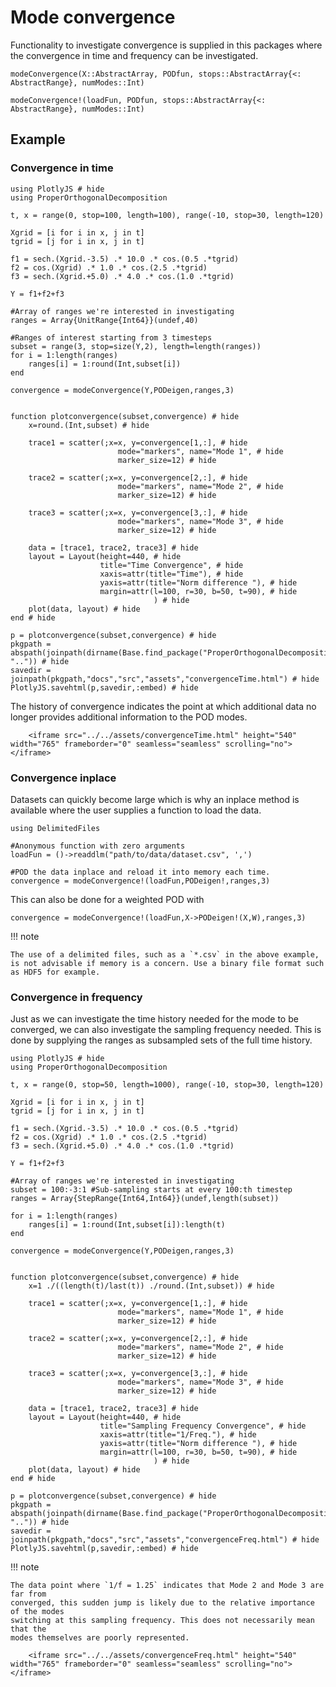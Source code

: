 # Mode convergence

Functionality to investigate convergence is supplied in this packages where the
convergence in time and frequency can be investigated.

```@docs
modeConvergence(X::AbstractArray, PODfun, stops::AbstractArray{<: AbstractRange}, numModes::Int)
```
```@docs
modeConvergence!(loadFun, PODfun, stops::AbstractArray{<: AbstractRange}, numModes::Int)
```

## Example

### Convergence in time
```@example convergence
using PlotlyJS # hide
using ProperOrthogonalDecomposition

t, x = range(0, stop=100, length=100), range(-10, stop=30, length=120)

Xgrid = [i for i in x, j in t]
tgrid = [j for i in x, j in t]

f1 = sech.(Xgrid.-3.5) .* 10.0 .* cos.(0.5 .*tgrid)
f2 = cos.(Xgrid) .* 1.0 .* cos.(2.5 .*tgrid)
f3 = sech.(Xgrid.+5.0) .* 4.0 .* cos.(1.0 .*tgrid)

Y = f1+f2+f3

#Array of ranges we're interested in investigating
ranges = Array{UnitRange{Int64}}(undef,40)         

#Ranges of interest starting from 3 timesteps 
subset = range(3, stop=size(Y,2), length=length(ranges))
for i = 1:length(ranges)
    ranges[i] = 1:round(Int,subset[i])
end

convergence = modeConvergence(Y,PODeigen,ranges,3)


function plotconvergence(subset,convergence) # hide
    x=round.(Int,subset) # hide

    trace1 = scatter(;x=x, y=convergence[1,:], # hide
                        mode="markers", name="Mode 1", # hide
                        marker_size=12) # hide

    trace2 = scatter(;x=x, y=convergence[2,:], # hide
                        mode="markers", name="Mode 2", # hide
                        marker_size=12) # hide

    trace3 = scatter(;x=x, y=convergence[3,:], # hide
                        mode="markers", name="Mode 3", # hide
                        marker_size=12) # hide
    
    data = [trace1, trace2, trace3] # hide
    layout = Layout(height=440, # hide
                    title="Time Convergence", # hide
                    xaxis=attr(title="Time"), # hide
                    yaxis=attr(title="Norm difference "), # hide
                    margin=attr(l=100, r=30, b=50, t=90), # hide
                                ) # hide
    plot(data, layout) # hide
end # hide

p = plotconvergence(subset,convergence) # hide
pkgpath = abspath(joinpath(dirname(Base.find_package("ProperOrthogonalDecomposition")), "..")) # hide
savedir = joinpath(pkgpath,"docs","src","assets","convergenceTime.html") # hide
PlotlyJS.savehtml(p,savedir,:embed) # hide
```
The history of convergence indicates the point at which additional data no longer provides additional
 information to the POD modes.

```@raw html
    <iframe src="../../assets/convergenceTime.html" height="540" width="765" frameborder="0" seamless="seamless" scrolling="no"></iframe>
```


### Convergence inplace
Datasets can quickly become large which is why an inplace method is available where
the user supplies a function to load the data.

```@julia
using DelimitedFiles

#Anonymous function with zero arguments
loadFun = ()->readdlm("path/to/data/dataset.csv", ',')

#POD the data inplace and reload it into memory each time.
convergence = modeConvergence!(loadFun,PODeigen!,ranges,3)
```
This can also be done for a weighted POD with
```@julia
convergence = modeConvergence!(loadFun,X->PODeigen!(X,W),ranges,3)
```
!!! note

    The use of a delimited files, such as a `*.csv` in the above example, 
    is not advisable if memory is a concern. Use a binary file format such as HDF5 for example. 

### Convergence in frequency
Just as we can investigate the time history needed for the mode to be converged, 
we can also investigate the sampling frequency needed. This is done by supplying the 
ranges as subsampled sets of the full time history.

```@example convergencefreq
using PlotlyJS # hide
using ProperOrthogonalDecomposition

t, x = range(0, stop=50, length=1000), range(-10, stop=30, length=120)

Xgrid = [i for i in x, j in t]
tgrid = [j for i in x, j in t]

f1 = sech.(Xgrid.-3.5) .* 10.0 .* cos.(0.5 .*tgrid)
f2 = cos.(Xgrid) .* 1.0 .* cos.(2.5 .*tgrid)
f3 = sech.(Xgrid.+5.0) .* 4.0 .* cos.(1.0 .*tgrid)

Y = f1+f2+f3

#Array of ranges we're interested in investigating 
subset = 100:-3:1 #Sub-sampling starts at every 100:th timestep
ranges = Array{StepRange{Int64,Int64}}(undef,length(subset))         

for i = 1:length(ranges)
    ranges[i] = 1:round(Int,subset[i]):length(t)
end

convergence = modeConvergence(Y,PODeigen,ranges,3)


function plotconvergence(subset,convergence) # hide
    x=1 ./((length(t)/last(t)) ./round.(Int,subset)) # hide

    trace1 = scatter(;x=x, y=convergence[1,:], # hide
                        mode="markers", name="Mode 1", # hide
                        marker_size=12) # hide

    trace2 = scatter(;x=x, y=convergence[2,:], # hide
                        mode="markers", name="Mode 2", # hide
                        marker_size=12) # hide

    trace3 = scatter(;x=x, y=convergence[3,:], # hide
                        mode="markers", name="Mode 3", # hide
                        marker_size=12) # hide
    
    data = [trace1, trace2, trace3] # hide
    layout = Layout(height=440, # hide
                    title="Sampling Frequency Convergence", # hide
                    xaxis=attr(title="1/Freq."), # hide
                    yaxis=attr(title="Norm difference "), # hide
                    margin=attr(l=100, r=30, b=50, t=90), # hide
                                ) # hide
    plot(data, layout) # hide
end # hide

p = plotconvergence(subset,convergence) # hide
pkgpath = abspath(joinpath(dirname(Base.find_package("ProperOrthogonalDecomposition")), "..")) # hide
savedir = joinpath(pkgpath,"docs","src","assets","convergenceFreq.html") # hide
PlotlyJS.savehtml(p,savedir,:embed) # hide
```
!!! note

    The data point where `1/f = 1.25` indicates that Mode 2 and Mode 3 are far from
    converged, this sudden jump is likely due to the relative importance of the modes
    switching at this sampling frequency. This does not necessarily mean that the 
    modes themselves are poorly represented.

```@raw html
    <iframe src="../../assets/convergenceFreq.html" height="540" width="765" frameborder="0" seamless="seamless" scrolling="no"></iframe>
```